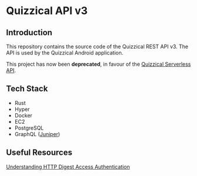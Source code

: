 # Quizzical API v3

## Introduction

This repository contains the source code of the Quizzical REST API v3.
The API is used by the Quizzical Android application.

This project has now been **deprecated**, in favour of the [Quizzical Serverless API](https://github.com/w-k-s/aws-lambda-quizzical).

## Tech Stack

- Rust
- Hyper
- Docker
- EC2
- PostgreSQL
- GraphQL ([Juniper](https://github.com/graphql-rust/juniper))

## Useful Resources

[Understanding HTTP Digest Access Authentication](https://www.sitepoint.com/understanding-http-digest-access-authentication/)
